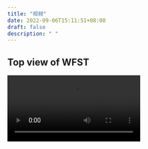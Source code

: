 ```yaml
---
title: "视频"
date: 2022-09-06T15:11:51+08:00
draft: false
description: " "
---
```



<!-- # Videos about WFST -->
## Top view of WFST
<video controls>
    <source src="/videos/264_1676272748.mp4">
</video>